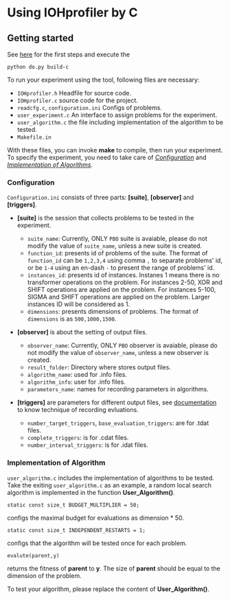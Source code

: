 Using IOHprofiler by C 
==============================================

Getting started
---------------

See [here](../../../README.md#Getting-Started) for the first steps and execute the 
```
python do.py build-c
``` 

To run your experiment using the tool, following files are necessary:
- `IOHprofiler.h` Headfile for source code.
- `IOHprofiler.c` source code for the project.
- `readcfg.c`, `configuration.ini` Configs of problems.
- `user_experiment.c` An interface to assign problems for the experiment.
- `user_algorithm.c` the file including implementation of the algorithm to be tested.
- `Makefile.in`

With these files, you can invoke **make** to compile, then run your experiment. To specify the experiment, you need to take care of [_Configuration_](#Configuration) and [_Implementation of Algorithms_](#Algorithms). 

###	Configuration <a name="Configuration"></a>
`Configuration.ini` consists of three parts: **[suite]**, **[observer]** and **[triggers]**.

*	**[suite]** is the session that collects problems to be tested in the experiment. 
	*	`suite_name`: Currently, ONLY `PBO` suite is avaiable,  please do not modify the value of `suite_name`, unless a new suite is created. 
	*	`function_id`: presents id of problems of the suite. The format of `function_id` can be `1,2,3,4` using comma `,` to separate problems' id, or be `1-4` using an en-dash `-` to present the range of problems' id. 
	*	`instances_id`: presents id of instances. Instanes 1 means there is no transformer operations on the problem. For instances 2-50, XOR and SHIFT operations are applied on the problem. For instances 5-100, SIGMA and SHIFT operations are applied on the problem. Larger instances ID will be considered as 1.
	*	`dimensions`: presents dimensions of problems. The format of `dimensions` is as `500,1000,1500`.

*	**[observer]** is about the setting of output files. 
	*	`observer_name`: Currently, ONLY `PBO` observer is avaiable, please do not modify the value of `observer_name`, unless a new observer is created.
	*	`result_folder`: Directory where stores output files.
	*	`algorithm_name`: used for .info files.
	*	`algorithm_info`: user for .info files.
	*	`parameters_name`: names for recording parameters in algorithms.

*	**[triggers]** are parameters for different output files, see [documentation](https://arxiv.org/pdf/1810.05281.pdf) to know technique of recording evluations.
	*	`number_target_triggers`, `base_evaluation_triggers`: are for .tdat files.
	*	`complete_triggers`: is for .cdat files.
	*	`number_interval_triggers`: is for .idat files.

###	Implementation of Algorithm <a name="Algorithms"></a>
`user_algorithm.c` includes the implementation of algorithms to be tested. Take the exiting `user_algorithm.c` as an example, a random local search algorithm is implemented in the function **User_Algorithm()**. 

```
static const size_t BUDGET_MULTIPLIER = 50;
```
configs the maximal budget for evaluations as dimension * 50.

```
static const size_t INDEPENDENT_RESTARTS = 1;
```
configs that the algorithm will be tested once for each problem.

```
evalute(parent,y)
```
returns the fitness of **parent** to **y**. The size of **parent**
should be equal to the dimension of the problem.

To test your algorithm, please replace the content of **User_Algorithm()**.